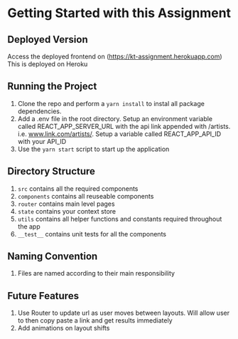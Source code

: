 # Getting Started with this Assignment

## Deployed Version
Access the deployed frontend on (https://kt-assignment.herokuapp.com)
This is deployed on Heroku

## Running the Project

1. Clone the repo and perform a `yarn install` to instal all package dependencies.
2. Add a .env file in the root directory. Setup an environment variable called REACT_APP_SERVER_URL with the api link appended with /artists. i.e. www.link.com/artists/. Setup a variable called REACT_APP_API_ID with your API_ID
3. Use the `yarn start` script to start up the application

## Directory Structure
1. `src` contains all the required components
2. `components` contains all reuseable components
3. `router` contains main level pages
4. `state` contains your context store
5. `utils` contains all helper functions and constants required throughout the app
6. `__test__` contains unit tests for all the components

## Naming Convention

1. Files are named according to their main responsibility

## Future Features
1. Use Router to update url as user moves between layouts. Will allow user to then copy paste a link and get results immediately
2. Add animations on layout shifts

